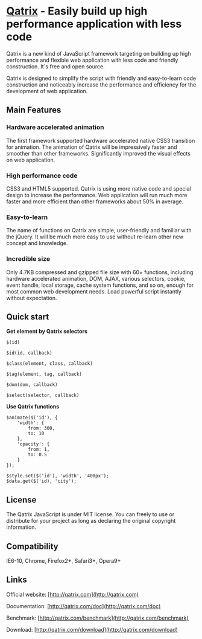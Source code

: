[Qatrix](http://qatrix.com/) - Easily build up high performance application with less code
===========================================================

Qatrix is a new kind of JavaScript framework targeting on building up high performance and flexible web application with less code and friendly construction. It`s free and open source.

Qatrix is designed to simplify the script with friendly and easy-to-learn code construction and noticeably increase the performance and efficiency for the development of web application.

Main Features
---------------

### Hardware accelerated animation ###
The first framework supported hardware accelerated native CSS3 transition for animation. The animation of Qatrix will be impressively faster and smoother than other frameworks. Significantly improved the visual effects on web application.

### High performance code ###
CSS3 and HTML5 supported. Qatrix is using more native code and special design to increase the performance. Web application will run much more faster and more efficient than other frameworks about 50% in average.

### Easy-to-learn ###
The name of functions on Qatrix are simple, user-friendly and familiar with the jQuery. It will be much more easy to use without re-learn other new concept and knowledge.

### Incredible size ###
Only 4.7KB compressed and gzipped file size with 60+ functions, including hardware accelerated animation, DOM, AJAX, various selectors, cookie, event handle, local storage, cache system functions, and so on, enough for most common web development needs. Load powerful script instantly without expectation.

Quick start
-----------
**Get element by Qatrix selectors**

`$(id)`

`$id(id, callback)`

`$class(element, class, callback)`

`$tag(element, tag, callback)`

`$dom(dom, callback)`

`$select(selector, callback)`

**Use Qatrix functions**
```
$animate($('id'), {
	'width': {
		from: 300,
		to: 10
	},
	'opacity': {
		from: 1,
		to: 0.5
	}
});

$style.set($('id'), 'width', '400px');
$data.get($('id), 'city');
```

License
--------
The Qatrix JavaScript is under MIT license. You can freely to use or distribute for your project as long as declaring the original copyright information.

Compatibility
--------------
IE6-10, Chrome, Firefox2+, Safari3+, Opera9+

Links
------

Official website: [http://qatrix.com](http://qatrix.com)

Documentation: [http://qatrix.com/doc](http://qatrix.com/doc)

Benchmark: [http://qatrix.com/benchmark](http://qatrix.com/benchmark)

Download: [http://qatrix.com/download](http://qatrix.com/download)